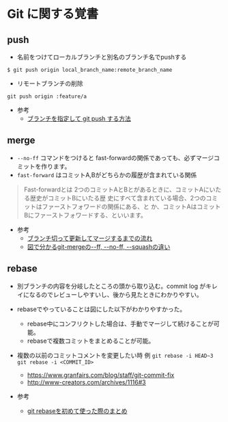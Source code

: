 # Git に関する覚書

## push

- 名前をつけてローカルブランチと別名のブランチ名でpushする
```
$ git push origin local_branch_name:remote_branch_name
```

- リモートブランチの削除

```
git push origin :feature/a
```

- 参考
  - [ブランチを指定して git push する方法](http://www-creators.com/archives/5206)

## merge

- `--no-ff` コマンドをつけると fast-forwardの関係であっても、必ずマージコミットを作ります。
- `fast-forward` はコミットA,Bがどちらかの履歴が含まれている関係
>Fast-forwardとは
>2つのコミットAとBとがあるときに、コミットAにいたる歴史がコミットBにいたる歴
史にすべて含まれている場合、2つのコミットはファーストフォワードの関係にある、と
か、コミットAはコミットBにファーストフォワードする、といいます。

- 参考
  - [ブランチ切って更新してマージするまでの流れ](https://qiita.com/shuntaro_tamura/items/6c8bf792087fe5dc5103)
  - [図で分かるgit-mergeの--ff, --no-ff, --squashの違い](http://d.hatena.ne.jp/sinsoku/20111025/1319497900)

## rebase


- 別ブランチの内容を分岐したところの頭から取り込む。commit log がキレイになるのでレビューしやすいし、後から見たときにわかりやすい。
- rebaseでやっていることは図にした以下がわかりやすかった。
  - rebase中にコンフリクトした場合は、手動でマージして続けることが可能。
  - rebaseで複数コミットをまとめることが可能。
- 複数の以前のコミットコメントを変更したい時 例 `git rebase -i HEAD~3` `git rebase -i <COMMIT_ID>`
  - https://www.granfairs.com/blog/staff/git-commit-fix
  - http://www-creators.com/archives/1116#3

- 参考
  - [git rebaseを初めて使った際のまとめ](https://qiita.com/panti310/items/e0ec74b47c6c219f2a8b)
